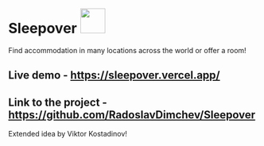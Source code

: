 # Sleepover  <img src="./assets/logo.jpg" width="50" heigth="50"/>

Find accommodation in many locations across the world or offer a room!

## Live demo - https://sleepover.vercel.app/
## Link to the project - https://github.com/RadoslavDimchev/Sleepover

Extended idea by Viktor Kostadinov!